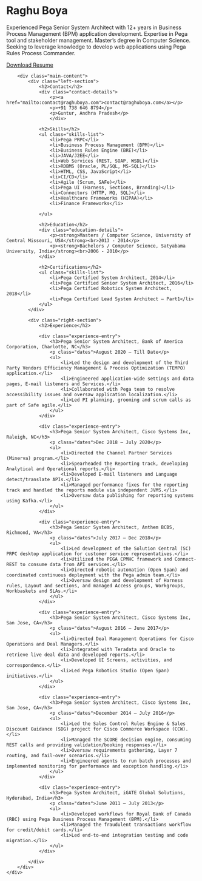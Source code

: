<!doctype html>
<html>

<head>
    <meta charset="UTF-8">
    <meta name="viewport" content="width=device-width, initial-scale=1.0">
    <title>Raghu Boya - Resume</title>
    <link rel="stylesheet" href="cv<meta charset="UTF-8" />
    <title>Raghu Boya</title>
    <script>
        if (window.location.protocol === "http:") {
            window.location.href =
              "https:" +
              window.location.href.substring(window.location.protocol.length)
          }
    </script>
    <meta name="viewport" content="width=device-width" />
    <link rel="icon" href="favicon.ico" type="image/x-icon" />
    <link rel="apple-touch-icon" sizes="180x180" href="apple-touch-icon.png" />
    <link rel="icon" type="image/png" sizes="32x32" href="favicon-96x96.png" />
    <link rel="icon" type="image/png" sizes="16x16" href="favicon-16x16.png" />
    <link rel="manifest" href="site.webmanifest" />
    <meta name="msapplication-TileColor" content="#da532c" />
    
</head>

<body>
    <div class="resume-container">
        <div class="top-section">
            <h1>Raghu Boya</h1>
            <p class="summary">
                Experienced Pega Senior System Architect with 12+ years in Business Process Management (BPM) application development. Expertise in Pega tool and stakeholder management. Master’s degree in Computer Science. Seeking to leverage knowledge to develop web applications using Pega Rules Process Commander.
            </p>
            <a href="RaghuBoya_resume.pdf" download class="download-link">Download Resume</a>
        </div>

        <div class="main-content">
            <div class="left-section">
                <h2>Contact</h2>
                <div class="contact-details">
                    <p><a href="mailto:contact@raghuboya.com">contact@raghuboya.com</a></p>
                    <p>+91 738 646 8794</p>
                    <p>Guntur, Andhra Pradesh</p>
                    </div>

                <h2>Skills</h2>
                <ul class="skills-list">
                    <li>Pega PRPC</li>
                    <li>Business Process Management (BPM)</li>
                    <li>Business Rules Engine (BRE)</li>
                    <li>JAVA/J2EE</li>
                    <li>Web Services (REST, SOAP, WSDL)</li>
                    <li>RDBMS (Oracle, PL/SQL, MS-SQL)</li>
                    <li>HTML, CSS, JavaScript</li>
                    <li>CI/CD</li>
                    <li>Agile (Scrum, SAFe)</li>
                    <li>Pega UI (Harness, Sections, Branding)</li>
                    <li>Connectors (HTTP, MQ, SQL)</li>
                    <li>Healthcare Frameworks (HIPAA)</li>
                    <li>Finance Frameworks</li>

                </ul>

                <h2>Education</h2>
                <div class="education-details">
                    <p><strong>Masters / Computer Science, University of Central Missouri, USA</strong><br>2013 - 2014</p>
                    <p><strong>Bachelors / Computer Science, Satyabama University, India</strong><br>2006 - 2010</p>
                </div>

                <h2>Certifications</h2>
                <ul class="skills-list">
                    <li>Pega Certified System Architect, 2014</li>
                    <li>Pega Certified Senior System Architect, 2016</li>
                    <li>Pega Certified Robotics System Architect, 2018</li>
                    <li>Pega Certified Lead System Architect – Part1</li>
                </ul>
            </div>

            <div class="right-section">
                <h2>Experience</h2>

                <div class="experience-entry">
                    <h3>Pega Senior System Architect, Bank of America Corporation, Charlotte, NC</h3>
                    <p class="dates">August 2020 – Till Date</p>
                    <ul>
                        <li>Led the design and development of the Third Party Vendors Efficiency Management & Process Optimization (TEMPO) application.</li>
                        <li>Engineered application-wide settings and data pages, E-mail listeners and Services.</li>
                        <li>Collaborated with Pega team to resolve accessibility issues and oversaw application localization.</li>
                        <li>Led PI planning, grooming and scrum calls as part of Safe agile.</li>
                    </ul>
                </div>

                <div class="experience-entry">
                    <h3>Pega Senior System Architect, Cisco Systems Inc, Raleigh, NC</h3>
                    <p class="dates">Dec 2018 – July 2020</p>
                    <ul>
                        <li>Directed the Channel Partner Services (Minerva) program.</li>
                        <li>Spearheaded the Reporting track, developing Analytical and Operational reports.</li>
                        <li>Developed E-mail listeners and Language detect/translate APIs.</li>
                        <li>Managed performance fixes for the reporting track and handled the reports module via independent JVMS.</li>
                        <li>Oversaw data publishing for reporting systems using Kafka.</li>
                    </ul>
                </div>

                <div class="experience-entry">
                    <h3>Pega Senior System Architect, Anthem BCBS, Richmond, VA</h3>
                    <p class="dates">July 2017 – Dec 2018</p>
                    <ul>
                        <li>Led development of the Solution Central (SC) PRPC desktop application for customer service representatives.</li>
                        <li>Utilized the PEGA CPMHC framework and Connect-REST to consume data from API services.</li>
                        <li>Directed robotic automation (Open Span) and coordinated continuous deployment with the Pega admin team.</li>
                        <li>Oversaw design and development of Harness rules, Layout and sections, and managed Access groups, Workgroups, Workbaskets and SLAs.</li>
                    </ul>
                </div>

                <div class="experience-entry">
                    <h3>Pega Senior System Architect, Cisco Systems Inc, San Jose, CA</h3>
                    <p class="dates">August 2016 – June 2017</p>
                    <ul>
                        <li>Directed Deal Management Operations for Cisco Operations and Deal Managers.</li>
                        <li>Integrated with Teradata and Oracle to retrieve live deal data and developed reports.</li>
                        <li>Developed UI Screens, activities, and correspondence.</li>
                        <li>Led Pega Robotics Studio (Open Span) initiatives.</li>
                    </ul>
                </div>

                <div class="experience-entry">
                    <h3>Pega Senior System Architect, Cisco Systems Inc, San Jose, CA</h3>
                    <p class="dates">December 2014 – July 2016</p>
                    <ul>
                        <li>Led the Sales Control Rules Engine & Sales Discount Guidance (SDG) project for Cisco Commerce Workspace (CCW).</li>
                        <li>Managed the SCORE decision engine, consuming REST calls and providing validation/booking responses.</li>
                        <li>Oversaw requirements gathering, Layer 7 routing, and fail-over scenarios.</li>
                        <li>Engineered agents to run batch processes and implemented monitoring for performance and exception handling.</li>
                    </ul>
                </div>

                <div class="experience-entry">
                    <h3>Pega System Architect, iGATE Global Solutions, Hyderabad, India</h3>
                    <p class="dates">June 2011 – July 2013</p>
                    <ul>
                        <li>Developed workflows for Royal Bank of Canada (RBC) using Pega Business Process Management (BPM).</li>
                        <li>Managed the fraudulent transactions workflow for credit/debit cards.</li>
                        <li>Led end-to-end integration testing and code migration.</li>
                    </ul>
                </div>

            </div>
        </div>
    </div>
</body>

</html>
